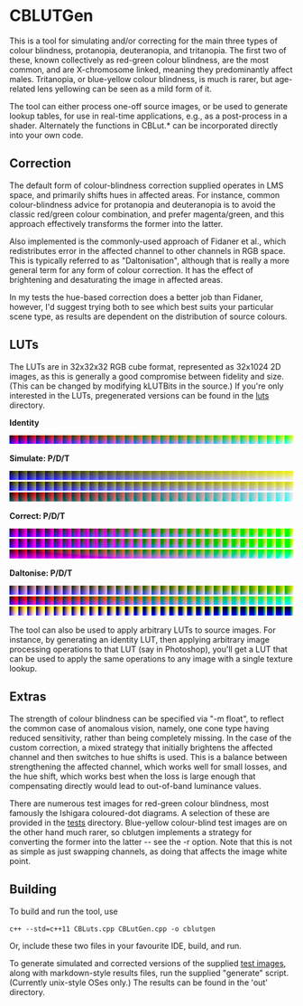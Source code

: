 CBLUTGen
========

This is a tool for simulating and/or correcting for the main three types of
colour blindness, protanopia, deuteranopia, and tritanopia. The first two of
these, known collectively as red-green colour blindness, are the most common,
and are X-chromosome linked, meaning they predominantly affect males.
Tritanopia, or blue-yellow colour blindness, is much is rarer, but age-related
lens yellowing can be seen as a mild form of it.

The tool can either process one-off source images, or be used to generate lookup
tables, for use in real-time applications, e.g., as a post-process in a shader.
Alternately the functions in CBLut.* can be incorporated directly into your own
code.

Correction
----------

The default form of colour-blindness correction supplied operates in LMS space,
and primarily shifts hues in affected areas. For instance, common
colour-blindness advice for protanopia and deuteranopia is to avoid the classic
red/green colour combination, and prefer magenta/green, and this approach
effectively transforms the former into the latter.

Also implemented is the commonly-used approach of Fidaner et al., which
redistributes error in the affected channel to other channels in RGB space. This
is typically referred to as "Daltonisation", although that is really a more
general term for any form of colour correction. It has the effect of brightening
and desaturating the image in affected areas.

In my tests the hue-based correction does a better job than Fidaner, however,
I'd suggest trying both to see which best suits your particular scene type, as
results are dependent on the distribution of source colours.

LUTs
----

The LUTs are in 32x32x32 RGB cube format, represented as 32x1024 2D images, as
this is generally a good compromise between fidelity and size. (This can be
changed by modifying kLUTBits in the source.) If you're only interested in the
LUTs, pregenerated versions can be found in the [luts](luts) directory.

__Identity__

![](luts/identity_lut.png)

__Simulate: P/D/T__

![](luts/protanope_simulate_lut.png)
![](luts/deuteranope_simulate_lut.png)
![](luts/tritanope_simulate_lut.png)

__Correct: P/D/T__

![](luts/protanope_correct_lut.png)
![](luts/deuteranope_correct_lut.png)
![](luts/tritanope_correct_lut.png)

__Daltonise: P/D/T__

![](luts/protanope_daltonise_lut.png)
![](luts/deuteranope_daltonise_lut.png)
![](luts/tritanope_daltonise_lut.png)

The tool can also be used to apply arbitrary LUTs to source images. For
instance, by generating an identity LUT, then applying arbitrary image
processing operations to that LUT (say in Photoshop), you'll get a LUT that can
be used to apply the same operations to any image with a single texture lookup.

Extras
------

The strength of colour blindness can be specified via "-m float", to reflect the
common case of anomalous vision, namely, one cone type having reduced
sensitivity, rather than being completely missing. In the case of the custom
correction, a mixed strategy that initially brightens the affected channel and
then switches to hue shifts is used. This is a balance between strengthening the
affected channel, which works well for small losses, and the hue shift, which
works best when the loss is large enough that compensating directly would lead
to out-of-band luminance values.

There are numerous test images for red-green colour blindness, most famously the
Ishigara coloured-dot diagrams. A selection of these are provided in the
[tests](tests) directory. Blue-yellow colour-blind test images are on the other
hand much rarer, so cblutgen implements a strategy for converting the former
into the latter -- see the -r option. Note that this is not as simple as just
swapping channels, as doing that affects the image white point.

Building
--------

To build and run the tool, use

    c++ --std=c++11 CBLuts.cpp CBLutGen.cpp -o cblutgen

Or, include these two files in your favourite IDE, build, and run.

To generate simulated and corrected versions of the supplied [test
images](tests), along with markdown-style results files, run the supplied
"generate" script. (Currently unix-style OSes only.) The results can be found in
the 'out' directory.
